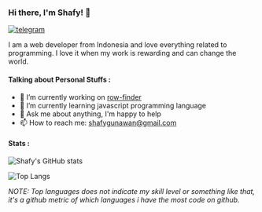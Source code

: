 ### Hi there, I'm Shafy! 👋
[![telegram](https://img.shields.io/badge/@shafygunawan-30302f?style=flat&logo=telegram)](https://t.me/shafygunawan)

I am a web developer from Indonesia and love everything related to programming. I love it when my work is rewarding and can change the world.

#### Talking about Personal Stuffs :
- 🔭 I’m currently working on [row-finder](https://github.com/shafygunawan/row-finder)
- 🌱 I’m currently learning javascript programming language
- 💬 Ask me about anything, I'm happy to help
- 📫 How to reach me: shafygunawan@gmail.com

#### Stats :
![Shafy's GitHub stats](https://github-readme-stats.vercel.app/api?username=shafygunawan&show_icons=true&theme=dark)

![Top Langs](https://github-readme-stats.vercel.app/api/top-langs/?username=shafygunawan&layout=compact&theme=dark)

*NOTE: Top languages does not indicate my skill level or something like that, it's a github metric of which languages i have the most code on github.*

<!--
**shafygunawan/shafygunawan** is a ✨ _special_ ✨ repository because its `README.md` (this file) appears on your GitHub profile.

Here are some ideas to get you started:

- 🔭 I’m currently working on ...
- 🌱 I’m currently learning ...
- 👯 I’m looking to collaborate on ...
- 🤔 I’m looking for help with ...
- 💬 Ask me about ...
- 📫 How to reach me: ...
- 😄 Pronouns: ...
- ⚡ Fun fact: ...
-->
